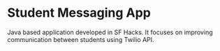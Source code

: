 # Student Messaging App

Java based application developed in SF Hacks. It focuses on improving communication between students using Twilio API. 
